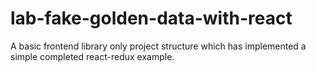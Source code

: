 # lab-fake-golden-data-with-react
A basic frontend library only project structure which has implemented a simple completed react-redux example.